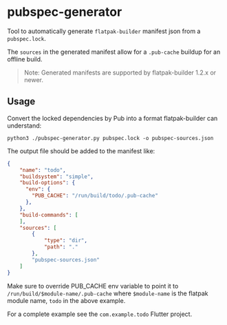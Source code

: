 # pubspec-generator

Tool to automatically generate `flatpak-builder` manifest json from a `pubspec.lock`.

The `sources` in the generated manifest allow for a `.pub-cache` buildup for an offline build.

> Note: Generated manifests are supported by flatpak-builder 1.2.x or newer.

## Usage

Convert the locked dependencies by Pub into a format flatpak-builder can understand:

    python3 ./pubspec-generator.py pubspec.lock -o pubspec-sources.json

The output file should be added to the manifest like:

```json
{
    "name": "todo",
    "buildsystem": "simple",
    "build-options": {
      "env": {
        "PUB_CACHE": "/run/build/todo/.pub-cache"
      },
    },
    "build-commands": [
    ],
    "sources": [
        {
            "type": "dir",
            "path": "."
        },
        "pubspec-sources.json"
    ]
}
```

Make sure to override PUB_CACHE env variable to point it to `/run/build/$module-name/.pub-cache` where `$module-name` is the flatpak module name, `todo` in the above example.

For a complete example see the `com.example.todo` Flutter project.
